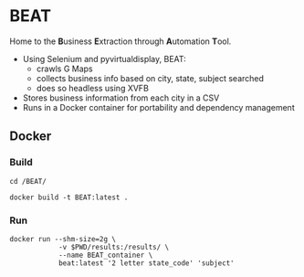 # BEAT

Home to the **B**usiness **E**xtraction through **A**utomation **T**ool.

- Using Selenium and pyvirtualdisplay, BEAT:
  - crawls G Maps
  - collects business info based on city, state, subject searched
  - does so headless using XVFB
- Stores business information from each city in a CSV
- Runs in a Docker container for portability and dependency management

## Docker

### Build

    cd /BEAT/

    docker build -t BEAT:latest .


### Run

    docker run --shm-size=2g \
                -v $PWD/results:/results/ \
                --name BEAT_container \
                beat:latest '2 letter state_code' 'subject'
